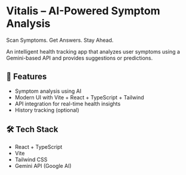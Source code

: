 # Vitalis – AI-Powered Symptom Analysis 
Scan Symptoms. Get Answers. Stay Ahead.

An intelligent health tracking app that analyzes user symptoms using a Gemini-based API and provides suggestions or predictions.

## 🚀 Features

- Symptom analysis using AI
- Modern UI with Vite + React + TypeScript + Tailwind
- API integration for real-time health insights
- History tracking (optional)

## 🛠️ Tech Stack

- React + TypeScript
- Vite
- Tailwind CSS
- Gemini API (Google AI)


